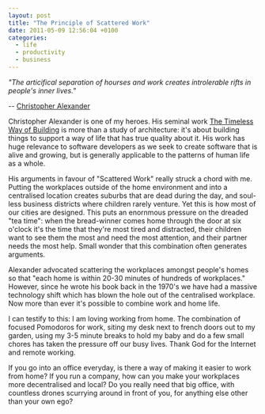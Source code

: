 ```yaml
---
layout: post
title: "The Principle of Scattered Work"
date: 2011-05-09 12:56:04 +0100
categories:
  - life
  - productivity
  - business
---
```

<p><i>"The articifical separation of hourses and work creates introlerable rifts in people's inner lives."</i></p>

-- [Christopher Alexander](http://en.wikipedia.org/wiki/Christopher_Alexander)

Christopher Alexander is one of my heroes. His seminal work [The Timeless Way of Building](http://www.amazon.co.uk/gp/product/0195024028/ref=as_li_tf_tl?ie=UTF8&tag=chrisparsonbl-21&linkCode=as2&camp=1634&creative=6738&creativeASIN=0195024028) is more than a study of architecture: it's about building things to support a way of life that has true quality about it. His work has huge relevance to software developers as we seek to create software that is alive and growing, but is generally applicable to the patterns of human life as a whole.

His arguments in favour of "Scattered Work" really struck a chord with me. Putting the workplaces outside of the home environment and into a centralised location creates suburbs that are dead during the day, and soul-less business districts where children rarely venture. Yet this is how most of our cities are designed. This puts an enornmous pressure on the dreaded "tea time": when the bread-winner comes home through the door at six o'clock it's the time that they're most tired and distracted, their children want to see them the most and need the most attention, and their partner needs the most help. Small wonder that this combination often generates arguments.

Alexander advocated scattering the workplaces amongst people's homes so that "each home is within 20-30 minutes of hundreds of workplaces." However, since he wrote his book back in the 1970's we have had a massive technology shift which has blown the hole out of the centralised workplace. Now more than ever it's possible to combine work and home life.

I can testify to this: I am loving working from home. The combination of focused Pomodoros for work, siting my desk next to french doors out to my garden, using my 3-5 minute breaks to hold my baby and do a few small chores has taken the pressure off our busy lives. Thank God for the Internet and remote working.

If you go into an office everyday, is there a way of making it easier to work from home? If you run a company, how can you make your workplaces more decentralised and local? Do you really need that big office, with countless drones scurrying around in front of you, for anything else other than your own ego?

